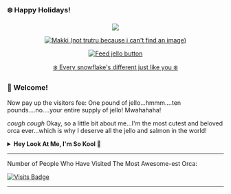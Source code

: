 ### ❄️ Happy Holidays!

<p align="center">
  <img src="https://49.media.tumblr.com/1274f9089de2e6418e6bada45badee3d/tumblr_mx6dxr4ya81rfjowdo1_500.gif"/>
</p>

<p align="center">
  <a href="https://orcapod.fandom.com/wiki/Category:Trua">
  <img src="https://i.ibb.co/KLCMF1z/happy-1.jpg" alt="Makki (not trutru because i can't find an image)"/>
  </a>
  
 
</p>
<p align="center">
  <a href="https://www.google.com/search?client=opera&q=christmas+jello&sourceid=opera&ie=UTF-8&oe=UTF-8">
  <img src="https://dabuttonfactory.com/button.png?t=FEED+JELLO&f=Noto+Sans-Bold&ts=26&tc=fff&hp=45&vp=20&c=14&bgt=unicolored&bgc=1cf2ad&bs=8&bc=3ed696&shs=8&shc=eee&sho=se" alt="Feed jello button" />
  </a>
 </p>

<p align="center">
   <a href="https://www.youtube.com/watch?v=VO6hmetmlMg">
      ❄️ Every snowflake's different just like you ❄️
  </a>
</p>

### 🐋 Welcome!

Now pay up the visitors fee: One pound of jello...hmmm....ten pounds....no....your entire supply of jello!
Mwahahaha!

*cough cough*
Okay, so a little bit about me...I'm the most cutest and beloved orca ever...which is why I deserve all the jello and salmon in the world!


<details>
  <summary><b>Hey Look At Me, I'm So Kool 🤣</b></summary>
  <br>
  <div align="center">
    
![TruShu's GitHub stats](https://github-readme-stats.vercel.app/api?username=truashamu&show_icons=true&theme=algolia)
  
  </div>
</details>

--- 

Number of People Who Have Visited The Most Awesome-est Orca:


[![Visits Badge](https://badges.pufler.dev/visits/TruaShamu/truashamu)](https://badges.pufler.dev)

- - - - 
